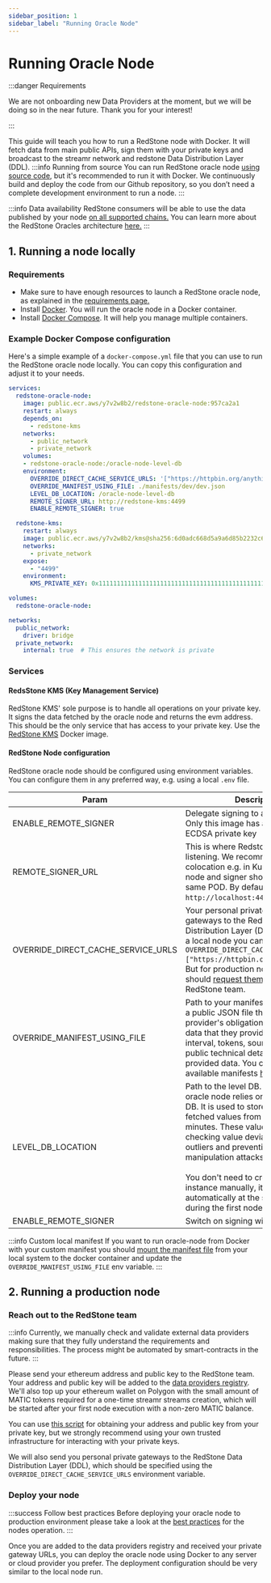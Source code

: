 ```yaml
---
sidebar_position: 1
sidebar_label: "Running Oracle Node"
---
```


# Running Oracle Node

:::danger Requirements

We are not onboarding new Data Providers at the moment, but we will be doing so in the near future. Thank you for your interest!

:::

This guide will teach you how to run a RedStone node with Docker. It will fetch data from main public APIs, sign them with your private keys and broadcast to the streamr network and redstone Data Distribution Layer (DDL).
:::info Running from source
You can run RedStone oracle node [using source code](/docs/data-providers/launch-using-source-code), but it's recommended to run it with Docker. We continuously build and deploy the code from our Github repository, so you don’t need a complete development environment to run a node.
:::

:::info Data availability
RedStone consumers will be able to use the data published by your node [on all supported chains.](/docs/get-started/supported-chains) You can learn more about the RedStone Oracles architecture [here.](../get-started/selecting-redstone-model.md)
:::

## 1. Running a node locally

### Requirements

- Make sure to have enough resources to launch a RedStone oracle node, as explained in the [requirements page.](/docs/data-providers/system-requirements)
- Install [Docker](https://docs.docker.com/get-docker/). You will run the oracle node in a Docker container.
- Install [Docker Compose](https://docs.docker.com/compose/install/). It will help you manage multiple containers.

### Example Docker Compose configuration

Here's a simple example of a `docker-compose.yml` file that you can use to run the RedStone oracle node locally. You can copy this configuration and adjust it to your needs.

```yaml
services:
  redstone-oracle-node:
    image: public.ecr.aws/y7v2w8b2/redstone-oracle-node:957ca2a1
    restart: always
    depends_on:
      - redstone-kms
    networks:
      - public_network
      - private_network
    volumes:
    - redstone-oracle-node:/oracle-node-level-db
    environment:
      OVERRIDE_DIRECT_CACHE_SERVICE_URLS: '["https://httpbin.org/anything"]'
      OVERRIDE_MANIFEST_USING_FILE: ./manifests/dev/dev.json
      LEVEL_DB_LOCATION: /oracle-node-level-db
      REMOTE_SIGNER_URL: http://redstone-kms:4499
      ENABLE_REMOTE_SIGNER: true

  redstone-kms:
    restart: always
    image: public.ecr.aws/y7v2w8b2/kms@sha256:6d0adc668d5a9a6d85b2232c6d6f4a5d6966d0faf58bd403ed37efed1e8219f5
    networks:
      - private_network
    expose:
      - "4499"
    environment:
      KMS_PRIVATE_KEY: 0x1111111111111111111111111111111111111111111111111111111111111111

volumes:
  redstone-oracle-node:

networks:
  public_network:
    driver: bridge
  private_network:
    internal: true  # This ensures the network is private
```

### Services

#### RedsStone KMS (Key Management Service)

RedStone KMS' sole purpose is to handle all operations on your private key. It signs the data fetched by the oracle node and returns the evm address. This should be the only service that has access to your private key. Use the [RedStone KMS](https://gallery.ecr.aws/y7v2w8b2/kms) Docker image. 

#### RedStone Node configuration

RedStone oracle node should be configured using environment variables. You can configure them in any preferred way, e.g. using a local `.env` file.


| Param                              | Description                                                                                                                                                                                                                                                                                                                                                                                                                  | Example value                                                                                                |
| ---------------------------------- | ---------------------------------------------------------------------------------------------------------------------------------------------------------------------------------------------------------------------------------------------------------------------------------------------------------------------------------------------------------------------------------------------------------------------------- | ------------------------------------------------------------------------------------------------------------ |
| ENABLE_REMOTE_SIGNER               | Delegate signing to a remote signer. Only this image has access to your ECDSA private key                                                                                                                                                                                                                                                                                                                                                                                                         | `ENABLE_REMOTE_SIGNER=true`
| REMOTE_SIGNER_URL               | This is where Redstone's signer is listening. We recommend using a colocation e.g. in Kubernetes oracle-node and signer should be run in the same POD. By default `http://localhost:4499`.key                                                                                                                                                                                                                                                                                                                                                                                                       | `REMOTE_SIGNER_URL=http://localhost:4499`                                                                                 |
| OVERRIDE_DIRECT_CACHE_SERVICE_URLS | Your personal private URLs of gateways to the RedStone Data Distribution Layer (DDL). For running a local node you can simply put `OVERRIDE_DIRECT_CACHE_SERVICE_URLS=["https://httpbin.org/anything"]`. But for production node running you should [request them](https://redstone.finance/discord) from the RedStone team.                                                                                                 | `OVERRIDE_DIRECT_CACHE_SERVICE_URLS=["https://xxx.yyy.secret-url-1.com","https://zzz.aaa.secret-url-2.com"]` |
| OVERRIDE_MANIFEST_USING_FILE       | Path to your manifest file. Manifest is a public JSON file that defines the provider's obligation regarding the data that they provide. It sets fetching interval, tokens, sources and other public technical details for the provided data. You can check available manifests [here.](https://github.com/redstone-finance/redstone-oracles-monorepo/tree/main/packages/oracle-node/manifests)                               | `OVERRIDE_MANIFEST_USING_FILE=./manifests/dev/dev.json`                                                      |
| LEVEL_DB_LOCATION                  | Path to the level DB. Each RedStone oracle node relies on a single-level DB. It is used to store recently fetched values from the last 15 minutes. These values are used for checking value deviations, filtering outliers and preventing price manipulation attacks. <br/><br/> You don't need to create a Level DB instance manually, it will be created automatically at the specified path during the first node launch. | `LEVEL_DB_LOCATION=/oracle-node-level-db`                                                                    |
| ENABLE_REMOTE_SIGNER               | Switch on signing with RedStone KMS  | `ENABLE_REMOTE_SIGNER=true`            

:::info Custom local manifest
If you want to run oracle-node from Docker with your custom manifest you should [mount the manifest file](https://docs.docker.com/storage/bind-mounts/) from your local system to the docker container and update the `OVERRIDE_MANIFEST_USING_FILE` env variable.
:::

## 2. Running a production node

### Reach out to the RedStone team

:::info
Currently, we manually check and validate external data providers making sure that they fully understand the requirements and responsibilities. The process might be automated by smart-contracts in the future.
:::

Please send your ethereum address and public key to the RedStone team. Your address and public key will be added to the [data providers registry](https://github.com/redstone-finance/redstone-oracles-monorepo/blob/main/packages/oracles-smartweave-contracts/src/contracts/redstone-oracle-registry/initial-state.json). We'll also top up your ethereum wallet on Polygon with the small amount of MATIC tokens required for a one-time streamr streams creation, which will be started after your first node execution with a non-zero MATIC balance.

You can use [this script](https://github.com/redstone-finance/redstone-oracles-monorepo/blob/main/packages/oracle-node/tools/ethereum/get-details-from-private-key.js) for obtaining your address and public key from your private key, but we strongly recommend using your own trusted infrastructure for interacting with your private keys.

We will also send you personal private gateways to the RedStone Data Distribution Layer (DDL), which should be specified using the `OVERRIDE_DIRECT_CACHE_SERVICE_URLS` environment variable.

### Deploy your node

:::success Follow best practices
Before deploying your oracle node to production environment please take a look at the [best practices](/docs/data-providers/best-practices) for the nodes operation.
:::

Once you are added to the data providers registry and received your private gateway URLs, you can deploy the oracle node using Docker to any server or cloud provider you prefer. The deployment configuration should be very similar to the local node run.
